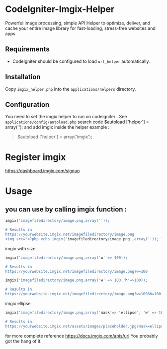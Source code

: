 CodeIgniter-Imgix-Helper
=========================

Powerful image processing, simple API
Helper to optimize, deliver, and cache your entire image library for fast-loading, stress-free websites and apps

Requirements
------------
* CodeIgniter should be configured to load `url_helper` automatically.

Installation
------------
Copy `imgix_helper.php` into the `applications/helpers` directory.

Configuration
-------------
You need to set the imgix helper to run on codeigniter . See `applications/config/autoload.php` 
search code $autoload ['helper'] = array(''); and add imgix inside the helper
example :
> $autoload ['helper'] = array('imgix');

Register imgix
=====
https://dashboard.imgix.com/signup

Usage
=====

you can use by calling imgix function :
-----------------------------------

```php
imgix('imagefiledirectory/image.png,array(''));

# Results in
https://yourwebsite.imgix.net/imagefiledirectory/image.png
<img src="<?php echo imgix('imagefiledirectory/image.png',array('')); ?>">
```
imgix with size
```php
imgix('imagefiledirectory/image.png,array('w' => 100));

# Results in
https://yourwebsite.imgix.net/imagefiledirectory/image.png?w=100
```
```php
imgix('imagefiledirectory/image.png,array('w' => 100,'h'=>100));

# Results in
https://yourwebsite.imgix.net/imagefiledirectory/image.png?w=100&h=100
```

imgix ellipse
```php
imgix('imagefiledirectory/image.png,array('mask'=> 'ellipse', 'w' => 100,'h'=>100));

# Results in
https://yourwebsite.imgix.net/assets/images/placeholder.jpg?mask=ellipse&w=100&h=100
```
for more complete reference https://docs.imgix.com/apis/url
You probably got the hang of it.

